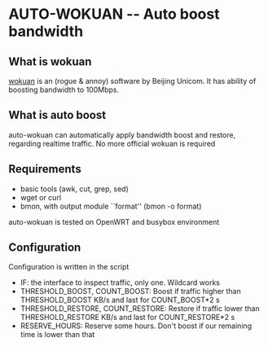 # AUTO-WOKUAN -- Auto boost bandwidth

## What is wokuan
[wokuan](http://wokuan.bbn.com.cn/) is an (rogue & annoy) software by Beijing Unicom. It has ability of boosting bandwidth to 100Mbps.

## What is auto boost
auto-wokuan can automatically apply bandwidth boost and restore, regarding realtime traffic.
No more official wokuan is required

## Requirements

* basic tools (awk, cut, grep, sed)
* wget or curl
* bmon, with output module ``format'' (bmon -o format)

auto-wokuan is tested on OpenWRT and busybox environment

## Configuration
Configuration is written in the script

* IF: the interface to inspect traffic, only one. Wildcard works
* THRESHOLD_BOOST, COUNT_BOOST: Boost if traffic higher than THRESHOLD_BOOST KB/s and last for COUNT_BOOST*2 s
* THRESHOLD_RESTORE, COUNT_RESTORE: Restore if traffic lower than THRESHOLD_RESTORE KB/s and last for COUNT_RESTORE*2 s
* RESERVE_HOURS: Reserve some hours. Don't boost if our remaining time is lower than that


